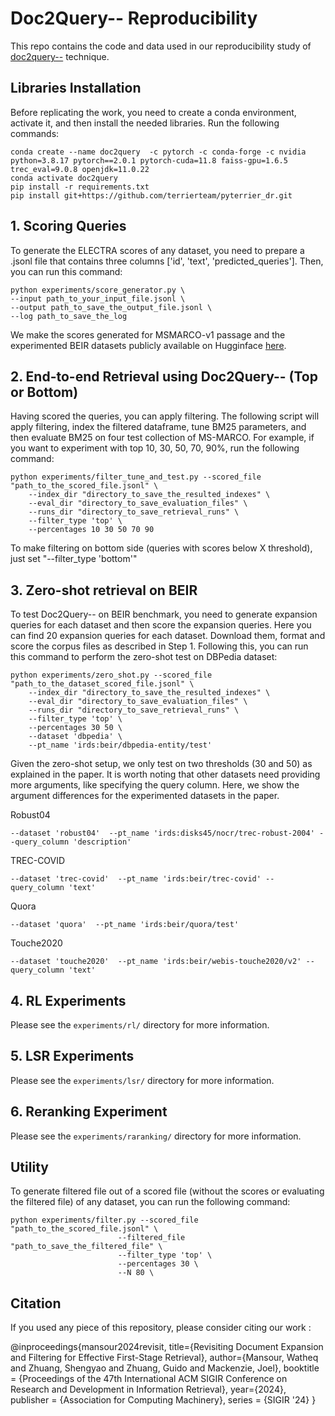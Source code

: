 # Doc2Query-- Reproducibility

This repo contains the code and data used in our reproducibility study of [doc2query--](https://github.com/terrierteam/pyterrier_doc2query) technique.



## Libraries Installation
Before replicating the work, you need to create a conda environment, activate it, and then install the needed libraries. Run the following commands:

```
conda create --name doc2query  -c pytorch -c conda-forge -c nvidia python=3.8.17 pytorch==2.0.1 pytorch-cuda=11.8 faiss-gpu=1.6.5  trec_eval=9.0.8 openjdk=11.0.22
conda activate doc2query
pip install -r requirements.txt
pip install git+https://github.com/terrierteam/pyterrier_dr.git
```

## 1. Scoring Queries
To generate the ELECTRA scores of any dataset, you need to prepare a .jsonl file that contains three columns ['id', 'text', 'predicted_queries']. Then, you can run this command:

```
python experiments/score_generator.py \
--input path_to_your_input_file.jsonl \
--output path_to_save_the_output_file.jsonl \
--log path_to_save_the_log
```

We make the scores generated for MSMARCO-v1 passage and the experimented BEIR datasets publicly available on Hugginface [here](https://huggingface.co/datasets/Watheq/doc2query_scored_queries).

## 2. End-to-end Retrieval using Doc2Query-- (Top or Bottom)
Having scored the queries, you can apply filtering. The following script will apply filtering, index the filtered dataframe, tune BM25 parameters, and then evaluate BM25 on four test collection of MS-MARCO. For example, if you want to experiment with top 10, 30, 50, 70, 90%, run the following command:

```
python experiments/filter_tune_and_test.py --scored_file "path_to_the_scored_file.jsonl" \
    --index_dir "directory_to_save_the_resulted_indexes" \
    --eval_dir "directory_to_save_evaluation_files" \
    --runs_dir "directory_to_save_retrieval_runs" \
    --filter_type 'top' \
    --percentages 10 30 50 70 90
```
To make filtering on bottom side (queries with scores below X threshold), just set "--filter_type 'bottom'"

## 3. Zero-shot retrieval on BEIR
To test Doc2Query-- on BEIR benchmark, you need to generate expansion queries for each dataset and then score the expansion queries. Here you can find 20 expansion queries for each dataset. Download them, format and score the corpus files as described in Step 1. Following this, you can run this command to perform the zero-shot test on DBPedia dataset:

```
python experiments/zero_shot.py --scored_file "path_to_the_dataset_scored_file.jsonl" \
    --index_dir "directory_to_save_the_resulted_indexes" \
    --eval_dir "directory_to_save_evaluation_files" \
    --runs_dir "directory_to_save_retrieval_runs" \
    --filter_type 'top' \
    --percentages 30 50 \
    --dataset 'dbpedia' \
    --pt_name 'irds:beir/dbpedia-entity/test' 
```
Given the zero-shot setup, we only test on two thresholds (30 and 50) as explained in the paper.
It is worth noting that other datasets need providing more arguments, like specifying the query column. 
Here, we show the argument differences for the experimented datasets in the paper.

Robust04 
```
--dataset 'robust04'  --pt_name 'irds:disks45/nocr/trec-robust-2004' --query_column 'description'
```
TREC-COVID 
```
--dataset 'trec-covid'  --pt_name 'irds:beir/trec-covid' --query_column 'text'
```
Quora 
```
--dataset 'quora'  --pt_name 'irds:beir/quora/test' 
```
Touche2020 
```
--dataset 'touche2020'  --pt_name 'irds:beir/webis-touche2020/v2' --query_column 'text'
```

## 4. RL Experiments
Please see the `experiments/rl/` directory for more information.

## 5. LSR Experiments
Please see the `experiments/lsr/` directory for more information.

## 6. Reranking Experiment
Please see the `experiments/raranking/` directory for more information.



## Utility 
To generate filtered file out of a scored file (without the scores or evaluating the filtered file) of any dataset, you can run the following command:

```
python experiments/filter.py --scored_file "path_to_the_scored_file.jsonl" \
                        --filtered_file "path_to_save_the_filtered_file" \
                        --filter_type 'top' \
                        --percentages 30 \
                        --N 80 \
```


## Citation

If you used any piece of this repository, please consider citing our work :

@inproceedings{mansour2024revisit,
  title={Revisiting Document Expansion and Filtering for Effective First-Stage Retrieval},
  author={Mansour, Watheq and Zhuang, Shengyao and Zhuang, Guido and Mackenzie, Joel},
  booktitle = {Proceedings of the 47th International ACM SIGIR Conference on Research and Development in Information Retrieval},
  year={2024},
  publisher = {Association for Computing Machinery},
  series = {SIGIR '24}
}
